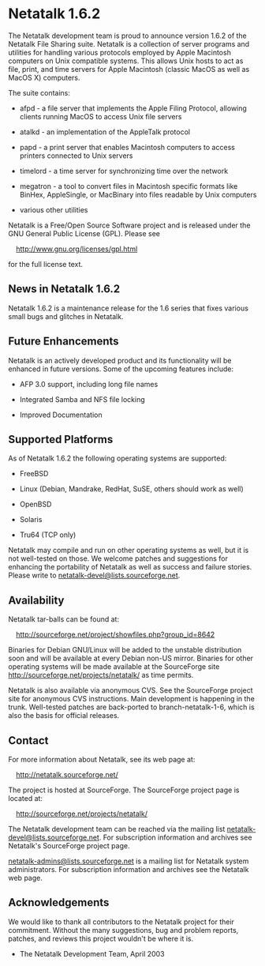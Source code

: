 # Netatalk 1.6.2

The Netatalk development team is proud to announce version 1.6.2 of the
Netatalk File Sharing suite. Netatalk is a collection of server programs
and utilities for handling various protocols employed by Apple Macintosh
computers on Unix compatible systems. This allows Unix hosts to act as
file, print, and time servers for Apple Macintosh (classic MacOS as well
as MacOS X) computers.

The suite contains:

- afpd - a file server that implements the Apple Filing Protocol,
  allowing clients running MacOS to access Unix file servers

- atalkd - an implementation of the AppleTalk protocol

- papd - a print server that enables Macintosh computers to access
  printers connected to Unix servers

- timelord - a time server for synchronizing time over the network

- megatron - a tool to convert files in Macintosh specific formats like
  BinHex, AppleSingle, or MacBinary into files readable by Unix
  computers

- various other utilities

Netatalk is a Free/Open Source Software project and is released under
the GNU General Public License (GPL). Please see

    <http://www.gnu.org/licenses/gpl.html>

for the full license text.

## News in Netatalk 1.6.2

Netatalk 1.6.2 is a maintenance release for the 1.6 series that fixes
various small bugs and glitches in Netatalk.

## Future Enhancements

Netatalk is an actively developed product and its functionality will be
enhanced in future versions. Some of the upcoming features include:

- AFP 3.0 support, including long file names

- Integrated Samba and NFS file locking

- Improved Documentation

## Supported Platforms

As of Netatalk 1.6.2 the following operating systems are supported:

- FreeBSD

- Linux (Debian, Mandrake, RedHat, SuSE, others should work as well)

- OpenBSD

- Solaris

- Tru64 (TCP only)

Netatalk may compile and run on other operating systems as well, but it
is not well-tested on those. We welcome patches and suggestions for
enhancing the portability of Netatalk as well as success and failure
stories. Please write to <netatalk-devel@lists.sourceforge.net>.

## Availability

Netatalk tar-balls can be found at:

    <http://sourceforge.net/project/showfiles.php?group_id=8642>

Binaries for Debian GNU/Linux will be added to the unstable distribution
soon and will be available at every Debian non-US mirror. Binaries for
other operating systems will be made available at the SourceForge site
<http://sourceforge.net/projects/netatalk/> as time permits.

Netatalk is also available via anonymous CVS. See the SourceForge
project site for anonymous CVS instructions. Main development is
happening in the trunk. Well-tested patches are back-ported to
branch-netatalk-1-6, which is also the basis for official releases.

## Contact

For more information about Netatalk, see its web page at:

    <http://netatalk.sourceforge.net/>

The project is hosted at SourceForge. The SourceForge project page is
located at:

    <http://sourceforge.net/projects/netatalk/>

The Netatalk development team can be reached via the mailing list
<netatalk-devel@lists.sourceforge.net>. For subscription information and
archives see Netatalk's SourceForge project page.

<netatalk-admins@lists.sourceforge.net> is a mailing list for Netatalk
system administrators. For subscription information and archives see the
Netatalk web page.

## Acknowledgements

We would like to thank all contributors to the Netatalk project for
their commitment. Without the many suggestions, bug and problem reports,
patches, and reviews this project wouldn't be where it is.

- The Netatalk Development Team, April 2003
